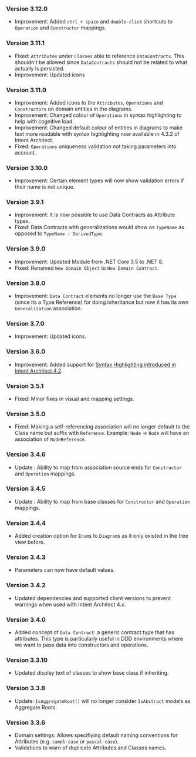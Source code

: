 ﻿### Version 3.12.0

- Improvement: Added `ctrl + space` and `double-click` shortcuts to `Operation` and `Constructor` mappings.

### Version 3.11.1

- Fixed: `Attributes` under `Classes` able to reference `DataContracts`. This shouldn't be allowed since `DataContracts` should not be related to what actually is persisted.
- Improvement: Updated icons

### Version 3.11.0

- Improvement: Added icons to the `Attributes`, `Operations` and `Constructors` on domain entities in the diagrams.
- Improvement: Changed colour of `Operations` in syntax highlighting to help with cognitive load.
- Improvement: Changed default colour of entities in diagrams to make text more readable with syntax highlighting now available in 4.3.2 of Intent Architect.
- Fixed: `Operations` uniqueness validation not taking parameters into account.

### Version 3.10.0

- Improvement: Certain element types will now show validation errors if their name is not unique.

### Version 3.9.1

- Improvement: It is now possible to use Data Contracts as Attribute types.
- Fixed: Data Contracts with generalizations would show as `TypeName` as opposed to `TypeName : DerivedType`.

### Version 3.9.0

- Improvement: Updated Module from .NET Core 3.5 to .NET 8.
- Fixed: Renamed `New Domain Object` to `New Domain Contract`.

### Version 3.8.0

- Improvement: `Data Contract` elements no longer use the `Base Type` (since its a  Type Reference) for doing inheritance but now it has its own `Generalization` association.

### Version 3.7.0

- Improvement: Updated icons.

### Version 3.6.0

- Improvement: Added support for [Syntax Highlighting introduced in Intent Architect 4.2](https://docs.intentarchitect.com/articles/release-notes/intent-architect-v4.2.html#syntax-highlighting-and-ctrl--click-navigation).

### Version 3.5.1

- Fixed: Minor fixes in visual and mapping settings.

### Version 3.5.0

- Fixed: Making a self-referencing association will no longer default to the Class name but suffix with `Reference`. Example: `Node` -> `Node` will have an association of `NodeReference`.

### Version 3.4.6

- Update : Ability to map from association source ends for `Constructor` and `Operation` mappings.

### Version 3.4.5

- Update : Ability to map from base classes for `Constructor` and `Operation` mappings.

### Version 3.4.4

- Added creation option for `Enum`s to `Diagram`s as it only existed in the tree view before.

### Version 3.4.3

- Parameters can now have default values.

### Version 3.4.2

- Updated dependencies and supported client versions to prevent warnings when used with Intent Architect 4.x.

### Version 3.4.0

- Added concept of `Data Contract`: a generic contract type that has attributes. This type is particularly useful in DDD environments where we want to pass data into constructors and operations.

### Version 3.3.10

- Updated display text of classes to show base class if inheriting.

### Version 3.3.8

- Update: `IsAggregateRoot()` will no longer consider `IsAbstract` models as Aggregate Roots. 

### Version 3.3.6

 - Domain settings: Allows specifiying default naming conventions for Attributes (e.g. `camel-case` or `pascal-case`).
 - Validations to warn of duplicate Attributes and Classes names.